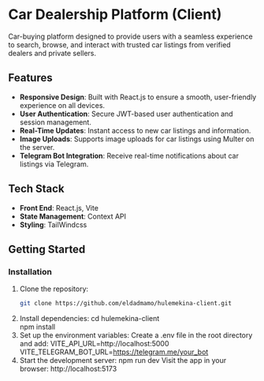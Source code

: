 # Car Dealership Platform (Client)

Car-buying platform designed to provide users with a seamless experience to search, browse, and interact with trusted car listings from verified dealers and private sellers.

## Features

- **Responsive Design**: Built with React.js to ensure a smooth, user-friendly experience on all devices.
- **User Authentication**: Secure JWT-based user authentication and session management.
- **Real-Time Updates**: Instant access to new car listings and information.
- **Image Uploads**: Supports image uploads for car listings using Multer on the server.
- **Telegram Bot Integration**: Receive real-time notifications about car listings via Telegram.

## Tech Stack

- **Front End**: React.js, Vite
- **State Management**: Context API
- **Styling**: TailWindcss

## Getting Started

### Installation

1. Clone the repository:
   ```bash
   git clone https://github.com/eldadmamo/hulemekina-client.git
2. Install dependencies:
   cd hulemekina-client                                                                                                                                             
    npm install
3. Set up the environment variables:
   Create a .env file in the root directory and add:
   VITE_API_URL=http://localhost:5000
   VITE_TELEGRAM_BOT_URL=https://telegram.me/your_bot
4. Start the development server:
   npm run dev
   Visit the app in your browser:
   http://localhost:5173


